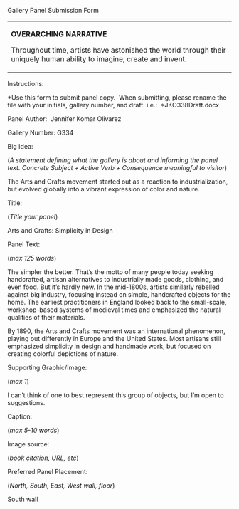 Gallery Panel Submission Form

<table>
<colgroup>
<col width="100%" />
</colgroup>
<tbody>
<tr class="odd">
<td align="left"><p><strong>OVERARCHING NARRATIVE</strong></p>
<p>Throughout time, artists have astonished the world through their uniquely human ability to imagine, create and invent.</p></td>
</tr>
</tbody>
</table>

Instructions:<span class="Apple-converted-space"> </span>

*Use this form to submit panel copy.<span class="Apple-converted-space">  </span>When submitting, please rename the file with your initials, gallery number, and draft. i.e.:<span class="Apple-converted-space">  </span>*JKO338Draft.docx

Panel Author:<span class="Apple-converted-space">  </span>Jennifer Komar Olivarez

Gallery Number: G334

Big Idea:<span class="Apple-converted-space"> </span>

(*A statement defining what the gallery is about and informing the panel text. Concrete Subject + Active Verb + Consequence meaningful to visitor*)

The Arts and Crafts movement started out as a reaction to industrialization, but evolved globally into a vibrant expression of color and nature.<span class="Apple-converted-space"> </span>

Title:<span class="Apple-converted-space"> </span>

(*Title your panel*)

Arts and Crafts: Simplicity in Design

Panel Text:<span class="Apple-converted-space"> </span>

(*max 125 words*)

The simpler the better. That’s the motto of many people today seeking handcrafted, artisan alternatives to industrially made goods, clothing, and even food. But it’s hardly new. In the mid-1800s, artists similarly rebelled against big industry, focusing instead on simple, handcrafted objects for the home. The earliest practitioners in England looked back to the small-scale, workshop-based systems of medieval times and emphasized the natural qualities of their materials.<span class="Apple-converted-space"> </span>

By 1890, the Arts and Crafts movement was an international phenomenon, playing out differently in Europe and the United States. Most artisans still emphasized simplicity in design and handmade work, but focused on creating colorful depictions of nature.

Supporting Graphic/Image:<span class="Apple-converted-space"> </span>

(*max 1*)

I can’t think of one to best represent this group of objects, but I’m open to suggestions.<span class="Apple-converted-space"> </span>

Caption:<span class="Apple-converted-space"> </span>

(*max 5-10 words*)

Image source:<span class="Apple-converted-space"> </span>

(*book citation, URL, etc*)

Preferred Panel Placement:

(*North, South, East, West wall, floor*)

South wall
